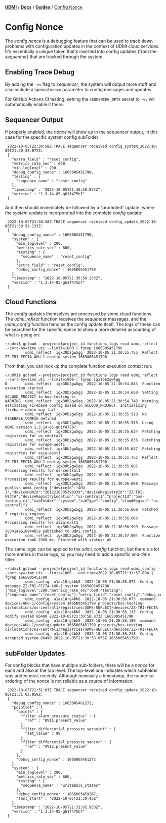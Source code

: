 [**UDMI**](../../) / [**Docs**](../) / [**Guides**](./) / [Config Nonce](#)

# Config Nonce

The _config nonce_ is a debugging feature that can be used to track down problems with configuration updates
in the context of UDMI cloud services. It's essentially a unique token that's inserted into config updates
(from the _sequencer_) that are tracked through the system.

## Enabling Trace Debug

By adding the `-vv` flag to _sequencer_, the system will output more stuff and also include a special `nonce`
parameter to config messages and updates.

For GitHub Actions CI testing, setting the `SEQUENCER_OPTS` secret to `-vv` will automatically enable it there.

## Sequencer Output

If properly enabled, the _nonce_ will show up in the sequencer output, in this case for the specific _system_
config subFolder:
```
 2022-10-05T21:30:58Z TRACE sequencer received config_system_2022-10-05T21:30:58.072Z:
 {
   "extra_field" : "reset_config",
   "metrics_rate_sec" : 600,
   "min_loglevel" : 200,
   "debug_config_nonce" : 1665005451790,
   "testing" : {
     "sequence_name" : "reset_config"
   },
   "timestamp" : "2022-10-05T21:30:58.072Z",
   "version" : "1.3.14-85-g61f475b7"
 }
```
 
And then should immediately be followed by a "promoted" update, where the _system_ update is incorporated
into the complete _config_ update:
```
 2022-10-05T21:30:58Z TRACE sequencer received config_update_2022-10-05T21:30:58.133Z:
 {
   "debug_config_nonce" : 1665005451790,
   "system" : {
     "min_loglevel" : 200,
     "metrics_rate_sec" : 600,
     "testing" : {
       "sequence_name" : "reset_config"
     },
     "extra_field" : "reset_config",
     "debug_config_nonce" : 1665005451790
   },
   "timestamp" : "2022-10-05T21:30:58.133Z",
   "version" : "1.3.14-85-g61f475b7"
 }
```

## Cloud Functions

The _config_ updates themselves are processed by some cloud functions. The _udmi\_reflect_ function receives the sequencer
messages, and the _udmi\_config_ function handles the config update itself. The logs of these can be searched for the specific
_nonce_ to show a more detailed accounting of what is going on:
```
~/udmi$ gcloud --project=$project_id functions logs read udmi_reflect --sort-by=time_utc --limit=1000 | fgrep 1665005451790
         udmi_reflect  igx30b2gw5gg  2022-10-05 21:30:55.755  Reflect ZZ-TRI-FECTA AHU-1 config system 1665005451790
```

From that, you can look up the complete function execution context run:
```
~/udmi$ gcloud --project=$project_id functions logs read udmi_reflect --sort-by=time_utc --limit=1000 | fgrep igx30b2gw5gg
D        udmi_reflect  igx30b2gw5gg  2022-10-05 21:30:54.043  Function execution started
         udmi_reflect  igx30b2gw5gg  2022-10-05 21:30:54.650  Setting GCLOUD_PROJECT to bos-testing-ci
WARNING  udmi_reflect  igx30b2gw5gg  2022-10-05 21:30:54.748  Warning, estimating Firebase Config based on GCLOUD_PROJECT. Initializing firebase-admin may fail
         udmi_reflect  igx30b2gw5gg  2022-10-05 21:30:55.518  No FIREBASE_CONFIG defined
         udmi_reflect  igx30b2gw5gg  2022-10-05 21:30:55.518  Using UDMI version 1.3.14-85-g61f475b7
         udmi_reflect  igx30b2gw5gg  2022-10-05 21:30:55.634  Fetching registries for us-central1
         udmi_reflect  igx30b2gw5gg  2022-10-05 21:30:55.636  Fetching registries for europe-west1
         udmi_reflect  igx30b2gw5gg  2022-10-05 21:30:55.637  Fetching registries for asia-east1
         udmi_reflect  igx30b2gw5gg  2022-10-05 21:30:55.755  Reflect ZZ-TRI-FECTA AHU-1 config system 1665005451790
         udmi_reflect  igx30b2gw5gg  2022-10-05 21:30:55.887  Processing results for us-central1
         udmi_reflect  igx30b2gw5gg  2022-10-05 21:30:56.399  Processing results for europe-west1
         udmi_reflect  igx30b2gw5gg  2022-10-05 21:30:56.668  Message publish udmi_config {"deviceId":"AHU-1","deviceNumId":"2612218335398339","deviceRegistryId":"ZZ-TRI-FECTA","deviceRegistryLocation":"us-central1","projectId":"bos-testing-ci","subFolder":"system","subType":"config","cloudRegion":"us-central1"}
         udmi_reflect  igx30b2gw5gg  2022-10-05 21:30:56.668  Fetched 2 registry regions
         udmi_reflect  igx30b2gw5gg  2022-10-05 21:30:56.668  Processing results for asia-east1
         udmi_reflect  igx30b2gw5gg  2022-10-05 21:30:56.999  Message 5834149510944859 published to udmi_config.
D        udmi_reflect  igx30b2gw5gg  2022-10-05 21:30:57.004  Function execution took 2960 ms. Finished with status: ok
```

The same logic can be applied to the _udmi\_config_ function, but there's a lot more entries in those logs, so you may need to add a specific _end-time_ filter:
```
~/udmi$ gcloud --project=$project_id functions logs read udmi_config --sort-by=time_utc --limit=1000 --end-time=2022-10-05T21:31:57.004 | fgrep 1665005451790
         udmi_config  u1az18rg4bh8  2022-10-05 21:30:58.072  Config message ZZ-TRI-FECTA AHU-1 system 1665005451790 {"min_loglevel":200,"metrics_rate_sec":600,"testing":{"sequence_name":"reset_config"},"extra_field":"reset_config","debug_config_nonce":1665005451790}
         udmi_config  u1az18rg4bh8  2022-10-05 21:30:58.073  command devices/AHU-1/config/system 1665005451790 projects/bos-testing-ci/locations/us-central1/registries/UDMS-REFLECT/devices/ZZ-TRI-FECTA
         udmi_config  u1az18rg4bh8  2022-10-05 21:30:58.133  Config modify system 86490 2022-10-05T21:30:58.073Z 1665005451790
         udmi_config  u1az18rg4bh8  2022-10-05 21:30:58.189  command devices/AHU-1/config/update 1665005451790 projects/bos-testing-ci/locations/us-central1/registries/UDMS-REFLECT/devices/ZZ-TRI-FECTA
         udmi_config  u1az18rg4bh8  2022-10-05 21:30:58.218  Config accepted system 86490 2022-10-05T21:30:58.073Z 1665005451790
```

## subFolder Updates

For config blocks that have multiple sub-folders, there will be a _nonce_ for each and also at the top
level. The top-level one indicates which subFolder was added most recently. Although nominally a timestamp,
the numerical ordering of the _nonce_ is not reliable as a source of information.
```
 2022-10-05T21:31:03Z TRACE sequencer received config_update_2022-10-05T21:31:02.950Z:
 {
   "debug_config_nonce" : 1665005461272,
   "pointset" : {
     "points" : {
       "filter_alarm_pressure_status" : {
         "ref" : "BV11.present_value"
       },
       "filter_differential_pressure_setpoint" : {
         "set_value" : 98
       },
       "filter_differential_pressure_sensor" : {
         "ref" : "AV12.present_value"
       }
     },
     "debug_config_nonce" : 1665005461272
   },
   "system" : {
     "min_loglevel" : 200,
     "metrics_rate_sec" : 600,
     "testing" : {
       "sequence_name" : "writeback_states"
     },
     "debug_config_nonce" : 1665005459267,
     "last_start" : "2022-10-05T21:30:45Z"
   },
   "timestamp" : "2022-10-05T21:31:02.950Z",
   "version" : "1.3.14-85-g61f475b7"
 }
```
